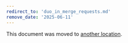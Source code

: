 ```yaml
---
redirect_to: 'duo_in_merge_requests.md'
remove_date: '2025-06-11'
---
```


This document was moved to [another location](duo_in_merge_requests.md).

<!-- This redirect file can be deleted after <2025-06-11>. -->
<!-- Redirects that point to other docs in the same project expire in three months. -->
<!-- Redirects that point to docs in a different project or site (for example, link is not relative and starts with `https:`) expire in one year. -->
<!-- Before deletion, see: https://docs.gitlab.com/ee/development/documentation/redirects.html -->
